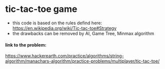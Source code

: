 # tic-tac-toe game
- this code is based on the rules defind here: https://en.wikipedia.org/wiki/Tic-tac-toe#Strategy
- the drawbacks can be removed by AI, Game Tree, Minmax algorithm
#### link to the problem:
https://www.hackerearth.com/practice/algorithms/string-algorithm/manachars-algorithm/practice-problems/multiplayer/tic-tac-toe/
